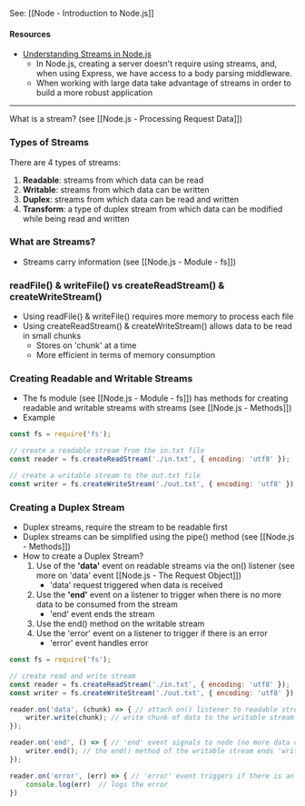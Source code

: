 See: [[Node - Introduction to Node.js]]
#### Resources
* [Understanding Streams in Node.js](https://nodesource.com/blog/understanding-streams-in-nodejs/)
	* In Node.js, creating a server doesn't require using streams, and, when using Express, we have access to a body parsing middleware.
	* When working with large data take advantage of streams in order to build a more robust application

--- 
What is a stream? (see [[Node.js - Processing Request Data]])

### Types of Streams
There are 4 types of streams:
1) **Readable**: streams from which data can be read
2) **Writable**: streams from which data can be written
4) **Duplex**: streams from which data can be read and written
5) **Transform**: a type of duplex stream from which data can be modified while being read and written
### What are Streams?
* Streams carry information (see [[Node.js - Module - fs]])

### readFile() & writeFile() vs createReadStream() & createWriteStream()
* Using readFile() & writeFile() requires more memory to process each file
* Using createReadStream() & createWriteStream() allows data to be read in small chunks
	* Stores on 'chunk' at a time
	* More efficient in terms of memory consumption

### Creating Readable and Writable Streams
* The fs module (see [[Node.js - Module - fs]]) has methods for creating readable and writable streams with streams (see [[Node.js - Methods]])
* Example
```js
const fs = require('fs'); 

// create a readable stream from the in.txt file 
const reader = fs.createReadStream('./in.txt', { encoding: 'utf8' }); 

// create a writable stream to the out.txt file 
const writer = fs.createWriteStream('./out.txt', { encoding: 'utf8' });
```

### Creating a Duplex Stream
* Duplex streams, require the stream to be readable first
* Duplex streams can be simplified using the pipe() method (see [[Node.js - Methods]])
* How to create a Duplex Stream?
	1) Use of the **'data'** event on readable streams via the on() listener (see more on 'data' event [[Node.js - The Request Object]])
		* 'data' request triggered when data is received
	2) Use the **'end'** event on a listener to trigger when there is no more data to be consumed from the stream
		* 'end' event ends the stream
	3) Use the end() method on the writable stream
	4) Use the 'error' event on a listener to trigger if there is an error
		* 'error' event handles error
```js
const fs = require('fs');

// create read and write stream
const reader = fs.createReadStream('./in.txt', { encoding: 'utf8' }); 
const writer = fs.createWriteStream('./out.txt', { encoding: 'utf8' });

reader.on('data', (chunk) => { // attach on() listener to readable stream
	writer.write(chunk); // write chunk of data to the writable stream
});

reader.on('end', () => { // 'end' event signals to node (no more data coming in)
	writer.end(); // the end() method of the writable stream ends 'writing'
});

reader.on('error', (err) => { // 'error' event triggers if there is an error
	console.log(err)  // logs the error
})
```

